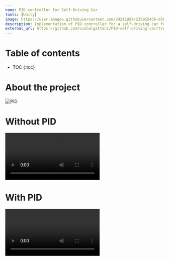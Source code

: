 ```yaml
---
name: PID controller for Self-Driving Car
tools: [Unity]
image: https://user-images.githubusercontent.com/24211929/235055436-d38645f4-5454-46de-8e01-d82bf3800fe8.gif?raw=true
description: Implementation of PID controller for a self-driving car following waypoints.
external_url: https://github.com/vishalgattani/PID-self-driving-car/tree/main
---
```



# Table of contents

* TOC
{:toc}

# About the project


![PID](https://user-images.githubusercontent.com/24211929/235055436-d38645f4-5454-46de-8e01-d82bf3800fe8.gif)

# Without PID

<video src="https://user-images.githubusercontent.com/24211929/235016579-95dd581d-aaea-47d0-8f94-b5fafc48b6b8.mov" controls="controls" style="max-width: 730px;"></video>

# With PID

<video src="https://user-images.githubusercontent.com/24211929/235016578-0dd0d6f1-bc26-4c44-bcae-62b372e075b8.mov" controls="controls" style="max-width: 730px;"></video>